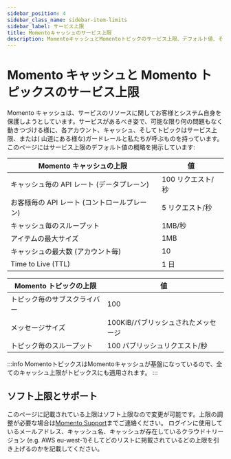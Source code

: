 ```yaml
---
sidebar_position: 4
sidebar_class_name: sidebar-item-limits
sidebar_label: サービス上限
title: Momentoキャッシュのサービス上限
description: MomentoキャッシュとMomentoトピックのサービス上限、デフォルト値、そして変更が必要な時にどのように問い合わせるかを見てみましょう。
---
```


# Momento キャッシュと Momento トピックスのサービス上限

Momento
キャッシュは、サービスのリソースに関してお客様とシステム自身を保護しようとしています。サービスがあるべき姿で、可能な限り何の問題もなく動きつづける様に、各アカウント、キャッシュ、そしてトピックはサービス上限、または(
山道にある様な)ガードレールと私たちが呼ぶものを持っています。このページにはサービス上限のデフォルト値の概略を掲示しています:

| Momento キャッシュの上限                     | 値                |
| -------------------------------------------- | ----------------- |
| キャッシュ毎の API レート (データプレーン)   | 100 リクエスト/秒 |
| お客様毎の API レート (コントロールプレーン) | 5 リクエスト/秒   |
| キャッシュ毎のスループット                   | 1MB/秒            |
| アイテムの最大サイズ                         | 1MB               |
| キャッシュの最大数 (アカウント毎)            | 10                |
| Time to Live (TTL)                           | 1 日              |

| Momento トピックの上限       | 値                                  |
| ---------------------------- | ----------------------------------- |
| トピック毎のサブスクライバー | 100                                 |
| メッセージサイズ             | 100KiB/パブリッシュされたメッセージ |
| トピック毎のスループット     | 100 パブリッシュリクエスト/秒       |

:::info
MomentoトピックスはMomentoキャッシュが基盤になっているので、全てのキャッシュ上限がトピックスにも適用されます。
:::

## ソフト上限とサポート

このページに記載されている上限はソフト上限なので変更が可能です。上限の調整が必要な場合は[Momento Support](mailto:support@momentohq.com)までご連絡ください。
ログインに使用しているメールアドレス、キャッシュ名、キャッシュが存在しているクラウド＋リージョン (e.g. AWS eu-west-1)そしてどのリストに掲載されているどの上限を引き上げるのかを記載してください。

